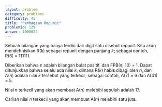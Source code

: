 ```yaml
---
layout: problem
category: problems
difficulty: 45
title: "Pembagian Repunit"
problemId: 129
answer: 1000023
---
```

Sebuah bilangan yang hanya terdiri dari digit satu disebut *repunit*. Kita akan mendefinisikan R(*k*) sebagai repunit dengan panjang *k*; sebagai contoh, R(6) = 111111.

Diberikan bahwa *n* adalah bilangan bulat positif, dan FPB(*n*, 10) = 1. Dapat ditunjukkan bahwa selalu ada nilai *k*, dimana R(*k*) habis dibagi oleh *n*, dan A(*n*) adalah nilai *k* tersebut yang terkecil; sebagai contoh, A(7) = 6 dan A(41) = 5.

Nilai *n* terkecil yang akan membuat A(*n*) melebihi sepuluh adalah 17.

Carilah nilai *n* terkecil yang akan membuat A(*n*) melebihi satu juta.
